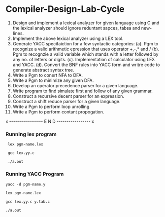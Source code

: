 # Compiler-Design-Lab-Cycle

1. Design and implement a lexical analyzer for given language using C and the lexical analyzer should ignore reduntant sapces, tabsa and new-lines.
2. Implement the above lexical analyzer using a LEX tool.
3. Generate YACC specifaiction for a few syntactic categories:
  (a). Pgm to recognize a valid arithmetic epression that uses operator +,-,* and /
  (b). Pgm to recognzie a valid variable which stands with a letter followed by any no. of letters or digits.
  (c). Implementation of calculator using LEX and YACC.
  (d). Convert the BNF rules into YACC form and writre code to generate abstract syntax tree.
4. Write a Pgm to conert NFA to DFA.
5. Write a Pgm to minimize any given DFA.
6. Develop an operator precedence parser for a given language.
7. Write program to find simulate first and follow of any given grammar.
8. Construct a recursive decent parser for an expression.
9. Construct a shift reduce parser for a given language.
10. Write a Pgm to perform loop unrolling.
11. Write a Pgm to perform contant propogation.

x ----------------- E N D ----------------- x

### Running lex program

```
 lex pgm-name.lex
  
 gcc lex.yy.c

 ./a.out

```

### Running YACC Program

```
yacc -d pgm-name.y

lex pgm-name.lex

gcc lex.yy.c y.tab.c

./a.out

```